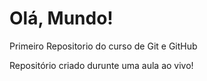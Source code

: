 # Olá, Mundo!
Primeiro Repositorio do curso de Git e GitHub

Repositório criado durunte uma aula ao vivo!
